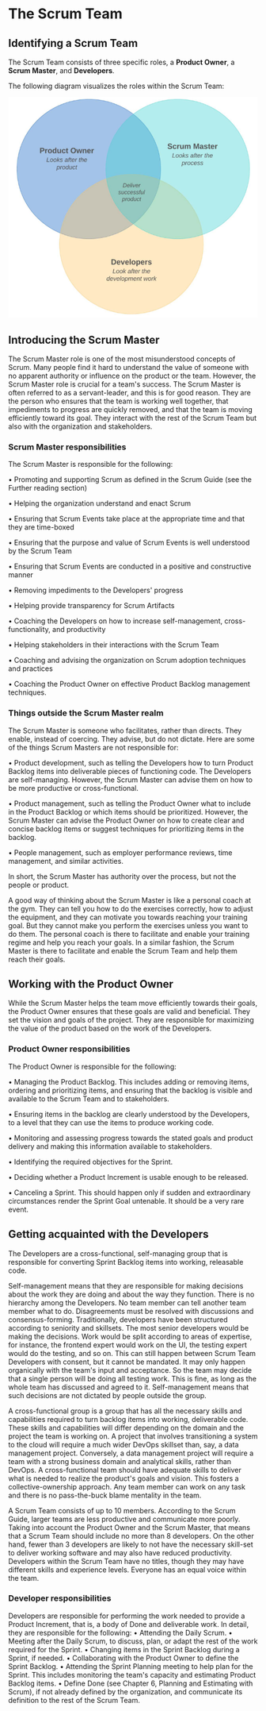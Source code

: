 # The Scrum Team


## Identifying a Scrum Team

The Scrum Team consists of three specific roles, a **Product Owner**, a **Scrum Master**, and **Developers**.

The following diagram visualizes the roles within the Scrum Team:

![scrum team rules](./docs/scrum_team_rules.png)

## Introducing the Scrum Master

The Scrum Master role is one of the most misunderstood concepts of Scrum. Many people find it hard to understand the value of someone with no apparent authority or influence on the product or the team. However, the Scrum Master role is crucial for a team's success. The Scrum Master is often referred to as a servant-leader, and this is for good reason. They are the person who ensures that the team is working well together, that impediments to progress are quickly removed, and that the team is moving efficiently toward its goal. They interact with the rest of the Scrum Team but also with the organization and stakeholders.

### Scrum Master responsibilities

The Scrum Master is responsible for the following:

• Promoting and supporting Scrum as defined in the Scrum Guide (see the Further reading section)

• Helping the organization understand and enact Scrum

• Ensuring that Scrum Events take place at the appropriate time and that they are time-boxed

• Ensuring that the purpose and value of Scrum Events is well understood by the Scrum Team

• Ensuring that Scrum Events are conducted in a positive and constructive manner

• Removing impediments to the Developers' progress

• Helping provide transparency for Scrum Artifacts

• Coaching the Developers on how to increase self-management, cross-functionality, and productivity

• Helping stakeholders in their interactions with the Scrum Team

• Coaching and advising the organization on Scrum adoption techniques and practices

• Coaching the Product Owner on effective Product Backlog management techniques.

### Things outside the Scrum Master realm

The Scrum Master is someone who facilitates, rather than directs. They enable, instead of coercing. They advise, but do not dictate. Here are some of the things Scrum Masters are not responsible for:

• Product development, such as telling the Developers how to turn Product Backlog items into deliverable pieces of functioning code. The Developers are self-managing. However, the Scrum Master can advise them on how to be more productive or cross-functional.

• Product management, such as telling the Product Owner what to include in the Product Backlog or which items should be prioritized. However, the Scrum Master can advise the Product Owner on how to create clear and concise backlog items or suggest techniques for prioritizing items in the backlog.

• People management, such as employer performance reviews, time management, and similar activities. 

In short, the Scrum Master has authority over the process, but not the people or product.

A good way of thinking about the Scrum Master is like a personal coach at the gym. They can tell you how to do the exercises correctly, how to adjust the equipment, and they can motivate you towards reaching your training goal. But they cannot make you perform the exercises unless you want to do them. The personal coach is there to facilitate and enable your training regime and help you reach your goals. In a similar fashion, the Scrum Master is there to facilitate and enable the Scrum Team and help them reach their goals.


## Working with the Product Owner

While the Scrum Master helps the team move efficiently towards their goals, the Product Owner ensures that these goals are valid and beneficial. They set the vision and goals of the project. They are responsible for maximizing the value of the product based on the work of the Developers.

### Product Owner responsibilities

The Product Owner is responsible for the following:

• Managing the Product Backlog. This includes adding or removing items, ordering and prioritizing items, and ensuring that the backlog is visible and available to the Scrum Team and to stakeholders.

• Ensuring items in the backlog are clearly understood by the Developers, to a level that they can use the items to produce working code. 

• Monitoring and assessing progress towards the stated goals and product delivery and making this information available to stakeholders.

• Identifying the required objectives for the Sprint.

• Deciding whether a Product Increment is usable enough to be released.

• Canceling a Sprint. This should happen only if sudden and extraordinary circumstances render the Sprint Goal untenable. It should be a very rare event.

## Getting acquainted with the Developers

The Developers are a cross-functional, self-managing group that is responsible for converting Sprint Backlog items into working, releasable code.



Self-management means that they are responsible for making decisions about the work they are doing and about the way they function. There is no hierarchy among the Developers. No team member can tell another team member what to do. Disagreements must be resolved with discussions and consensus-forming. Traditionally, developers have been structured according to seniority and skillsets. The most senior developers would be making the decisions. Work would be split according to areas of expertise, for instance, the frontend expert would work on the UI, the testing expert would do the testing, and so on. This can still happen between Scrum Team Developers with consent, but it cannot be mandated. It may only happen organically with the team's input and acceptance. So the team may decide that a single person will be doing all testing work. This is fine, as long as the whole team has discussed and agreed to it. Self-management means that such decisions are not dictated by people outside the group.

A cross-functional group is a group that has all the necessary skills and capabilities required to turn backlog items into working, deliverable code. These skills and capabilities will differ depending on the domain and the project the team is working on. A project that involves transitioning a system to the cloud will require a much wider DevOps skillset than, say, a data management project. Conversely, a data management project will require a team with a strong business domain and analytical skills, rather than DevOps. A cross-functional team should have adequate skills to deliver what is needed to realize the product's goals and vision. This fosters a collective-ownership approach. Any team member can work on any task and there is no pass-the-buck blame mentality in the team.

A Scrum Team consists of up to 10 members. According to the Scrum Guide, larger teams are less productive and communicate more poorly. Taking into account the Product Owner and the Scrum Master, that means that a Scrum Team should include no more than 8 developers. On the other hand, fewer than 3 developers are likely to not have the necessary skill-set to deliver working software and may also have reduced productivity. Developers within the Scrum Team have no titles, though they may have different skills and experience levels. Everyone has an equal voice within the team.

### Developer responsibilities

Developers are responsible for performing the work needed to provide a Product Increment, that is, a body of Done and deliverable work. In detail, they are responsible for the following:
• Attending the Daily Scrum.
• Meeting after the Daily Scrum, to discuss, plan, or adapt the rest of the work required for the Sprint.
• Changing items in the Sprint Backlog during a Sprint, if needed.
• Collaborating with the Product Owner to define the Sprint Backlog.
• Attending the Sprint Planning meeting to help plan for the Sprint. This includes monitoring the team's capacity and estimating Product Backlog items.
• Define Done (see Chapter 6, Planning and Estimating with Scrum), if not already defined by the organization, and communicate its definition to the rest of the Scrum Team.

